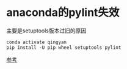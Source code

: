 # anaconda的pylint失效

主要是setuptools版本过旧的原因

```shell
conda activate qingyan
pip install -U pip wheel setuptools pylint
```

[参考](https://www.jianshu.com/p/429811934979)
